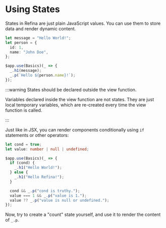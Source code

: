 # Using States

States in Refina are just plain JavaScript values. You can use them to store data and render dynamic content.

```ts
let message = "Hello World!";
let person = {
  id: 1,
  name: "John Doe",
};

$app.use(Basics)(_ => {
  _.h1(message);
  _.p(`Hello ${person.name}!`);
});
```

:::warning States should be declared outside the view function.

Variables declared inside the view function are not states. They are just local temporary variables, which are re-created every time the view function is called.

:::

Just like in JSX, you can render components conditionally using `if` statements or other operators:

```ts
let cond = true;
let value: number | null | undefined;

$app.use(Basics)(_ => {
  if (cond) {
    _.h1("Hello World!");
  } else {
    _.h1("Hello Refina!");
  }

  cond && _.p("cond is truthy.");
  value === 1 && _.p("value is 1.");
  value ?? _.p("value is null or undefined.");
});
```

Now, try to create a "count" state yourself, and use it to render the content of `_.p`.

